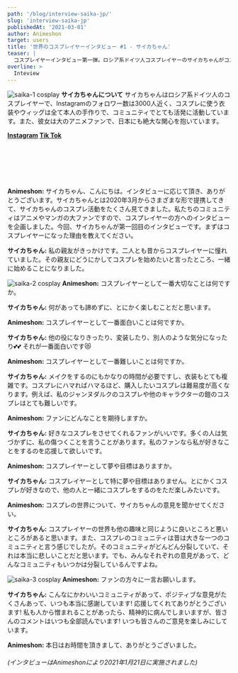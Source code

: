 ```yaml
---
path: '/blog/interview-saika-jp/'
slug: 'interview-saika-jp'
publishedAt: '2021-03-01'
author: Animeshon
target: users
title: '世界のコスプレイヤーインタビュー #1 - サイカちゃん'
teaser: |
  コスプレイヤーインタビュー第一弾。ロシア系ドイツ人コスプレイヤーのサイカちゃんがコスプレの経験を公開。
overline: >
  Inteview
---
```


![saika-1 cosplay](/blog/2021-03-01-interview-saika/saika-1.jpg#left)
**サイカちゃんについて**
サイカちゃんはロシア系ドイツ人のコスプレイヤーで、Instagramのフォロワー数は3000人近く、コスプレに使う衣装やウィッグは全て本人の手作りで、コミュニティでとても活発に活動しています。また、彼女は大のアニメファンで、日本にも絶大な関心を抱いています。

**[Instagram](https://www.instagram.com/saika.virus/)  [Tik Tok](https://tiktok.com/@saika.virus)**

&nbsp;

&nbsp;

&nbsp;

**Animeshon:** サイカちゃん、こんにちは。インタビューに応じて頂き、ありがとうございます。サイカちゃんとは2020年3月からさまざまな形で提携してきて、サイカちゃんのコスプレ活動をたくさん見てきました。私たちのコミュニティはアニメやマンガの大ファンですので、コスプレイヤーの方へのインタビューを企画しました。今回、サイカちゃんが第一回目のインタビューです。まずはコスプレイヤーになった理由を教えてください。

**サイカちゃん:** 私の親友がきっかけです。二人とも昔からコスプレイヤーに憧れていました。その親友にどうにかしてコスプレを始めたいと言ったところ、一緒に始めることになりました。

![saika-2 cosplay](/blog/2021-03-01-interview-saika/saika-2.jpg#left)
**Animeshon:**  コスプレイヤーとして一番大切なことは何ですか。

**サイカちゃん:** 何があっても諦めずに、とにかく楽しむことだと思います。

**Animeshon:**  コスプレイヤーとして一番面白いことは何ですか。

**サイカちゃん:** 他の役になりきったり、変装したり、別人のような気分になったり:two_hearts::two_hearts: それが一番面白いです:heart_eyes_cat:

**Animeshon:**  コスプレイヤーとして一番難しいことは何ですか。

**サイカちゃん:** メイクをするのにもかなりの時間が必要ですし、衣装もとても複雑です。コスプレにハマればハマるほど、購入したいコスプレは難易度が高くなります。例えば、私のジャンヌダルクのコスプレや他のキャラクターの鎧のコスプレはとても難しいです。

**Animeshon:** ファンにどんなことを期待しますか。

**サイカちゃん:** 好きなコスプレをさせてくれるファンがいいです。多くの人は気づかずに、私の傷つくことを言うことがあります。私のファンなら私が好きなことをするのを応援して欲しいです。

**Animeshon:**  コスプレイヤーとして夢や目標はありますか。

**サイカちゃん:** コスプレイヤーとして特に夢や目標はありません。とにかくコスプレが好きなので、他の人と一緒にコスプレをするのをただ楽しみたいです。

**Animeshon:**  コスプレの世界について、サイカちゃんの意見を聞かせてください。

**サイカちゃん:** コスプレイヤーの世界も他の趣味と同じように良いところと悪いところがあると思います。また、コスプレのコミュニティは昔は大きな一つのコミュニティと言う感じでしたが。そのコミュニティがどんどん分裂していて、それは本当に悲しいことだと思います。でも、みんなそれぞれの意見があって、どんなコミュニティもいつかは分裂しているんですよね。

![saika-3 cosplay](/blog/2021-03-01-interview-saika/saika-3.jpg#right)
**Animeshon:**  ファンの方々に一言お願いします。

**サイカちゃん:** こんなにかわいいコミュニティがあって、ポジティブな意見がたくさんあって、いつも本当に感謝しています! 応援してくれてありがとうございます! 私も人から憎まれることがあったら、精神的に病んでしまいますが、皆さんのコメントはいつも全部読んでいます! いつも皆さんのご意見を楽しみにしています。

**Animeshon:**  本日はお時間を頂きまして、ありがとうございました。

###### *(インタビューはAnimeshonにより2021年1月21日に実施されました)*